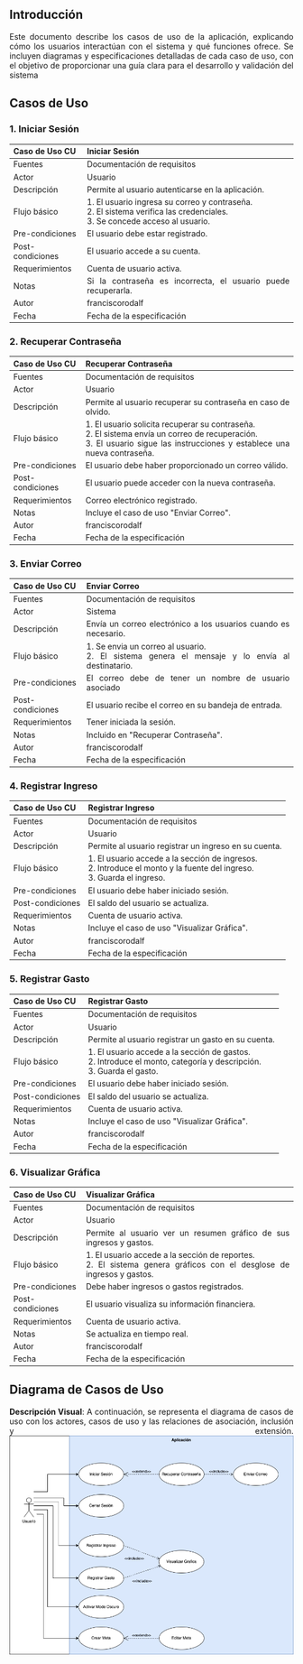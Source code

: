 <div align="justify">


## Introducción
Este documento describe los casos de uso de la aplicación, explicando cómo los usuarios interactúan con el sistema y qué funciones ofrece. Se incluyen diagramas y especificaciones detalladas de cada caso de uso, con el objetivo de proporcionar una guía clara para el desarrollo y validación del sistema
## Casos de Uso

### **1. Iniciar Sesión**

|  Caso de Uso CU | Iniciar Sesión |
|---|---|
| Fuentes  | Documentación de requisitos |
| Actor  | Usuario |
| Descripción | Permite al usuario autenticarse en la aplicación. |
| Flujo básico | 1. El usuario ingresa su correo y contraseña. <br> 2. El sistema verifica las credenciales. <br> 3. Se concede acceso al usuario. |
| Pre-condiciones | El usuario debe estar registrado. |
| Post-condiciones | El usuario accede a su cuenta. |
| Requerimientos | Cuenta de usuario activa. |
| Notas | Si la contraseña es incorrecta, el usuario puede recuperarla. |
| Autor | franciscorodalf |
| Fecha | Fecha de la especificación |

### **2. Recuperar Contraseña**

|  Caso de Uso CU | Recuperar Contraseña |
|---|---|
| Fuentes  | Documentación de requisitos |
| Actor  | Usuario |
| Descripción | Permite al usuario recuperar su contraseña en caso de olvido. |
| Flujo básico | 1. El usuario solicita recuperar su contraseña. <br> 2. El sistema envía un correo de recuperación. <br> 3. El usuario sigue las instrucciones y establece una nueva contraseña. |
| Pre-condiciones | El usuario debe haber proporcionado un correo válido. |
| Post-condiciones | El usuario puede acceder con la nueva contraseña. |
| Requerimientos | Correo electrónico registrado. |
| Notas | Incluye el caso de uso "Enviar Correo". |
| Autor | franciscorodalf |
| Fecha | Fecha de la especificación |

### **3. Enviar Correo**

|  Caso de Uso CU | Enviar Correo |
|---|---|
| Fuentes  | Documentación de requisitos |
| Actor  | Sistema |
| Descripción | Envía un correo electrónico a los usuarios cuando es necesario. |
| Flujo básico | 1. Se envia un correo al usuario. <br> 2. El sistema genera el mensaje y lo envía al destinatario. |
| Pre-condiciones | El correo debe de tener un nombre de usuario asociado |
| Post-condiciones | El usuario recibe el correo en su bandeja de entrada. |
| Requerimientos | Tener iniciada la sesión. |
| Notas | Incluido en "Recuperar Contraseña". |
| Autor | franciscorodalf |
| Fecha | Fecha de la especificación |

### **4. Registrar Ingreso**

|  Caso de Uso CU | Registrar Ingreso |
|---|---|
| Fuentes  | Documentación de requisitos |
| Actor  | Usuario |
| Descripción | Permite al usuario registrar un ingreso en su cuenta. |
| Flujo básico | 1. El usuario accede a la sección de ingresos. <br> 2. Introduce el monto y la fuente del ingreso. <br> 3. Guarda el ingreso. |
| Pre-condiciones | El usuario debe haber iniciado sesión. |
| Post-condiciones | El saldo del usuario se actualiza. |
| Requerimientos | Cuenta de usuario activa. |
| Notas | Incluye el caso de uso "Visualizar Gráfica". |
| Autor | franciscorodalf |
| Fecha | Fecha de la especificación |

### **5. Registrar Gasto**

|  Caso de Uso CU | Registrar Gasto |
|---|---|
| Fuentes  | Documentación de requisitos |
| Actor  | Usuario |
| Descripción | Permite al usuario registrar un gasto en su cuenta. |
| Flujo básico | 1. El usuario accede a la sección de gastos. <br> 2. Introduce el monto, categoría y descripción. <br> 3. Guarda el gasto. |
| Pre-condiciones | El usuario debe haber iniciado sesión. |
| Post-condiciones | El saldo del usuario se actualiza. |
| Requerimientos | Cuenta de usuario activa. |
| Notas | Incluye el caso de uso "Visualizar Gráfica". |
| Autor | franciscorodalf |
| Fecha | Fecha de la especificación |

### **6. Visualizar Gráfica**

|  Caso de Uso CU | Visualizar Gráfica |
|---|---|
| Fuentes  | Documentación de requisitos |
| Actor  | Usuario |
| Descripción | Permite al usuario ver un resumen gráfico de sus ingresos y gastos. |
| Flujo básico | 1. El usuario accede a la sección de reportes. <br> 2. El sistema genera gráficos con el desglose de ingresos y gastos. |
| Pre-condiciones | Debe haber ingresos o gastos registrados. |
| Post-condiciones | El usuario visualiza su información financiera. |
| Requerimientos | Cuenta de usuario activa. |
| Notas | Se actualiza en tiempo real. |
| Autor | franciscorodalf |
| Fecha | Fecha de la especificación |

## Diagrama de Casos de Uso

**Descripción Visual**: A continuación, se representa el diagrama de casos de uso con los actores, casos de uso y las relaciones de asociación, inclusión y extensión.
<img src="../images/CasosdeUso_V1.0.png">
</div>